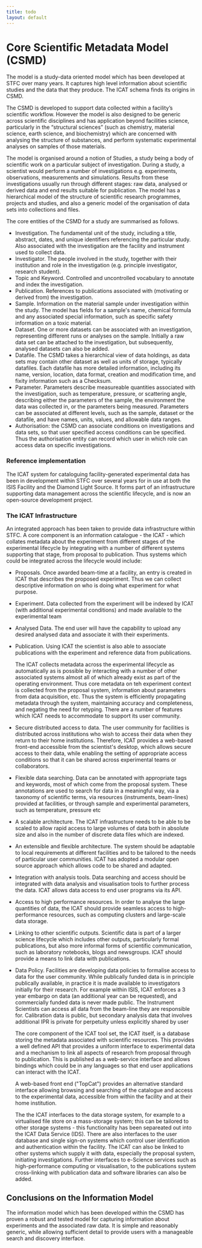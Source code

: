 ```yaml
---
title: todo
layout: default
---
```


# Core Scientific Metadata Model \(CSMD\)

The model is a study-data oriented model which has been developed at STFC over many years. It captures high level information about scientific studies and the data that they produce.  The ICAT schema finds its origins in CSMD.

The CSMD is developed to support data collected within a facility’s scientific workflow. However the model is also designed to be generic across scientific disciplines and has application beyond facilities science, particularly in the “structural sciences” \(such as chemistry, material science, earth science, and biochemistry\) which are concerned with analysing the structure of substances, and perform systematic experimental analyses on samples of those materials.

The model is organised around a notion of Studies, a study being a body of scientific work on a particular subject of investigation. During a study, a scientist would perform a number of investigations e.g. experiments, observations, measurements and simulations. Results from these investigations usually run through different stages: raw data, analysed or derived data and end results suitable for publication. The model has a hierarchical model of the structure of scientific research programmes, projects and studies, and also a generic model of the organisation of data sets into collections and files.

The core entities of the CSMD for a study are summarised as follows.

* Investigation. The fundamental unit of the study, including a title, abstract, dates, and unique identifiers referencing the particular study. Also associated with the investigation are the facility and instrument used to collect data.
* Investigator. The people involved in the study, together with their institution and role in the investigation \(e.g. principle investigator, research student\).
* Topic and Keyword. Controlled and uncontrolled vocabulary to annotate and index the investigation.
* Publication. References to publications associated with \(motivating or derived from\) the investigation.
* Sample. Information on the material sample under investigation within the study. The model has fields for a sample's name, chemical formula and any associated special information, such as specific safety information on a toxic material.
* Dataset. One or more datasets can be associated with an investigation, representing different runs or analyses on the sample. Initially a raw data set can be attached to the investigation, but subsequently, analysed datasets can also be added.
* Datafile. The CSMD takes a hierarchical view of data holdings, as data sets may contain other dataset as well as units of storage, typically datafiles. Each datafile has more detailed information, including its name, version, location, data format, creation and modification time, and fixity information such as a Checksum.
* Parameter. Parameters describe measureable quantities associated with the investigation, such as temperature, pressure, or scattering angle, describing either the parameters of the sample, the environment the data was collected in, or the parameters being measured. Parameters can be associated at different levels, such as the sample, dataset or the datafile, and have names, units, values, and allowable data ranges.
* Authorisation: the CSMD can associate conditions on investigations and data sets, so that user specified access conditions can be specified. Thus the authorisation entity can record which user in which role can access data on specific investigations.

### Reference implementation

The ICAT system for cataloguing facility-generated experimental data has been in development within STFC over several years for in use at both the ISIS Facility and the Diamond Light Source. It forms part of an infrastructure supporting data management across the scientific lifecycle, and is now an open-source development project.

### The ICAT Infrastructure

An integrated approach has been taken to provide data infrastructure within STFC. A core component is an information catalogue - the ICAT - which collates metadata about the experiment from different stages of the experimental lifecycle by integrating with a number of different systems supporting that stage, from proposal to publication. Thus systems which could be integrated across the lifecycle would include:

* Proposals. Once awarded beam-time at a facility, an entry is created in ICAT that describes the proposed experiment. Thus we can collect descriptive information on who is doing what experiment for what purpose.
* Experiment. Data collected from the experiment will be indexed by ICAT \(with additional experimental conditions\) and made available to the experimental team
* Analysed Data. The end user will have the capability to upload any desired analysed data and associate it with their experiments.
* Publication. Using ICAT the scientist is also able to associate publications with the experiment and reference data from publications.

  The ICAT collects metadata across the experimental lifecycle as automatically as is possible by interacting with a number of other associated systems almost all of which already exist as part of the operating environment. Thus core metadata on teh experiment context is collected from the proposal system, information about parameters from data acquisition, etc. Thus the system is efficiently propagating metadata through the system, maintaining accuracy and completeness, and negating the need for retyping. There are a number of features which ICAT needs to accommodate to support its user community.

* Secure distributed access to data. The user community for facilities is distributed across institutions who wish to access their data when they return to their home institutions. Therefore, ICAT provides a web-based front-end accessible from the scientist's desktop, which allows secure access to their data, while enabling the setting of appropriate access conditions so that it can be shared across experimental teams or collaborators.

* Flexible data searching. Data can be annotated with appropriate tags and keywords, most of which come from the proposal system. These annotations are used to search for data in a meaningful way, via a taxonomy of scientific terms, via resources \(instruments, beam-lines\) provided at facilities, or through sample and experimental parameters, such as temperature, pressure etc

* A scalable architecture. The ICAT infrastructure needs to be able to be scaled to allow rapid access to large volumes of data both in absolute size and also in the number of discrete data files which are indexed.
* An extensible and flexible architecture. The system should be adaptable to local requirements at different facilities and to be tailored to the needs of particular user communities. ICAT has adopted a modular open source approach which allows code to be shared and adapted.
* Integration with analysis tools. Data searching and access should be integrated with data analysis and visualisation tools to further process the data. ICAT allows data access to end user programs via its API.
* Access to high performance resources. In order to analyse the large quantities of data, the ICAT should provide seamless access to high-performance resources, such as computing clusters and large-scale data storage.
* Linking to other scientific outputs. Scientific data is part of a larger science lifecycle which includes other outputs, particularly formal publications, but also more informal forms of scientific communication, such as laboratory notebooks, blogs and newsgroups. ICAT should provide a means to link data with publications.
* Data Policy. Facilities are developing data policies to formalise access to data for the user community. While publically funded data is in principle publically available, in practice it is made available to investigators initially for their research. For example within ISIS, ICAT enforces a 3 year embargo on data \(an additional year can be requested\), and commercially funded data is never made public. The Instrument Scientists can access all data from the beam-line they are responsible for. Calibration data is public, but secondary analysis data that involves additional IPR is private for perpetuity unless explicitly shared by user

  The core component of the ICAT tool set, the ICAT itself, is a database storing the metadata associated with scientific resources. This provides a well defined API that provides a uniform interface to experimental data and a mechanism to link all aspects of research from proposal through to publication. This is published as a web-service interface and allows bindings which could be in any languages so that end user applications can interact with the ICAT.

  A web-based front end \("TopCat"\) provides an alternative standard interface allowing browsing and searching of the catalogue and access to the experimental data, accessible from within the facility and at their home institution.

  The the ICAT interfaces to the data storage system, for example to a virtualised file store on a mass-storage system; this can be tailored to other storage systems - this functionality has been separeated out into the ICAT Data Service \(IDS\). There are also interfaces to the user database and single sign-on systems which control user identification and authentication within the facility. The ICAT can also be linked to other systems which supply it with data, especially the proposal system, initiating investigations. Further interfaces to e-Science services such as high-performance computing or visualisation, to the publications system cross-linking with publication data and software libraries can also be added.

## Conclusions on the Information Model

The information model which has been developed within the CSMD has proven a robust and tested model for capturing information about experiments and the associated raw data. It is simple and reasonably generic, while allowing sufficient detail to provide users with a manageable search and discovery interface.

